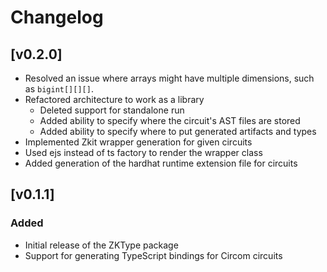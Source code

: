 # Changelog

## [v0.2.0]

- Resolved an issue where arrays might have multiple dimensions, such as `bigint[][][]`.
- Refactored architecture to work as a library
    - Deleted support for standalone run
    - Added ability to specify where the circuit's AST files are stored
    - Added ability to specify where to put generated artifacts and types
- Implemented Zkit wrapper generation for given circuits
- Used ejs instead of ts factory to render the wrapper class
- Added generation of the hardhat runtime extension file for circuits 

## [v0.1.1]

### Added

- Initial release of the ZKType package
- Support for generating TypeScript bindings for Circom circuits

